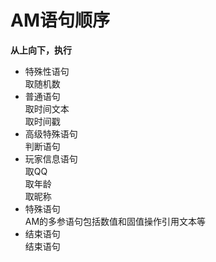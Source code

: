 # AM语句顺序    
**从上向下，执行**  
+ 特殊性语句  
    取随机数  
+ 普通语句  
    取时间文本  
    取时间戳  
+ 高级特殊语句  
    判断语句  
+ 玩家信息语句  
    取QQ  
    取年龄  
    取昵称  
+ 特殊语句  
    AM的多参语句包括数值和固值操作引用文本等  
+ 结束语句  
    结束语句  